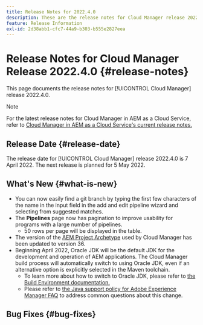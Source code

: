 ```yaml
---
title: Release Notes for 2022.4.0
description: These are the release notes for Cloud Manager release 2022.4.0.
feature: Release Information
exl-id: 2d38abb1-cfc7-44a9-b303-b555e2827eea
---
```


# Release Notes for Cloud Manager Release 2022.4.0 {#release-notes}

This page documents the release notes for [!UICONTROL Cloud Manager] release 2022.4.0.

>[!NOTE]
>
>For the latest release notes for Cloud Manager in AEM as a Cloud Service, refer to [Cloud Manager in AEM as a Cloud Service's current release notes.](https://experienceleague.adobe.com/docs/experience-manager-cloud-service/content/implementing/using-cloud-manager/release-notes-cloud-manager/release-notes-cm-current.html)

## Release Date {#release-date}

The release date for [!UICONTROL Cloud Manager] release 2022.4.0 is 7 April 2022. The next release is planned for 5 May 2022.

## What's New {#what-is-new}

* You can now easily find a git branch by typing the first few characters of the name in the input field in the add and edit pipeline wizard and selecting from suggested matches.
* The **Pipelines** page now has pagination to improve usability for programs with a large number of pipelines.
  * 50 rows per page will be displayed in the table.
* The version of the [AEM Project Archetype](https://experienceleague.adobe.com/docs/experience-manager-core-components/using/developing/archetype/overview.html) used by Cloud Manager has been updated to version 36.
* Beginning April 2022, Oracle JDK will be the default JDK for the development and operation of AEM applications. The Cloud Manager build process will automatically switch to using Oracle JDK, even if an alternative option is explicitly selected in the Maven toolchain.
  * To learn more about how to switch to Oracle JDK, please refer to [the Build Environment documentation.](/help/using/build-environment-details.md#using-java-support)
  * Please refer to [the Java support policy for Adobe Experience Manager FAQ](https://experienceleague.adobe.com/docs/experience-manager-65/assets/Java_Policy_for_Adobe_Experience_Manager.pdf) to address common questions about this change.

## Bug Fixes {#bug-fixes}
